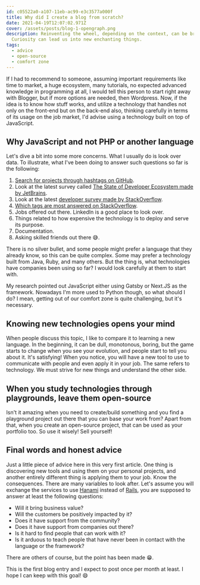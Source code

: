 ```yaml
---
id: c05522a0-a107-11eb-ac99-e3c3577a000f
title: Why did I create a blog from scratch?
date: 2021-04-19T12:07:02.971Z
cover: /assets/posts/blog-1-opengraph.png
description: Reinventing the wheel, depending on the context, can be brilliant!
  Curiosity can lead us into new enchanting things.
tags:
  - advice
  - open-source
  - comfort zone
---
```

If I had to recommend to someone, assuming important requirements like time to market, a huge ecosystem, many tutorials, no expected advanced knowledge in programming at all, I would tell this person to start right away with Blogger, but if more options are needed, then Wordpress. Now, if the idea is to know how stuff works, and utilize a technology that handles not only on the front-end but on the back-end also, thinking carefully in terms of its usage on the job market, I'd advise using a technology built on top of JavaScript.

## Why JavaScript and not PHP or another language

Let's dive a bit into some more concerns. What I usually do is look over data. To illustrate, what I've been doing to answer such questions so far is the following:

1. [Search for projects through hashtags on GitHub](https://github.com/topics/wordpress?l=php).
2. Look at the latest survey called [The State of Developer Ecosystem made by JetBrains](https://www.jetbrains.com/lp/devecosystem-2020/).
3. Look at the latest [developer survey made by StackOverflow](https://insights.stackoverflow.com/survey/2020).
4. [Which tags are most answered on StackOverflow](https://stackoverflow.com/tags).
5. Jobs offered out there. LinkedIn is a good place to look over.
6. Things related to how expensive the technology is to deploy and serve its purpose.
7. Documentation.
8. Asking skilled friends out there 😅.

There is no silver bullet, and some people might prefer a language that they already know, so this can be quite complex. Some may prefer a technology built from Java, Ruby, and many others. But the thing is, what technologies have companies been using so far? I would look carefully at them to start with.

My research pointed out JavaScript either using Gatsby or Next.JS as the framework. Nowadays I'm more used to Python though, so what should I do? I mean, getting out of our comfort zone is quite challenging, but it's necessary.

## Knowing new technologies opens your mind

When people discuss this topic, I like to compare it to learning a new language. In the beginning, it can be dull, monotonous, boring, but the game starts to change when you see your evolution, and people start to tell you about it. It's satisfying! When you notice, you will have a new tool to use to communicate with people and even apply it in your job. The same refers to technology. We must strive for new things and understand the other side.

## When you study technologies through playgrounds, leave them open-source

Isn't it amazing when you need to create/build something and you find a playground project out there that you can base your work from? Apart from that, when you create an open-source project, that can be used as your portfolio too. So use it wisely! Sell yourself!

## Final words and honest advice

Just a little piece of advice here in this very first article. One thing is discovering new tools and using them on your personal projects, and another entirely different thing is applying them to your job. Know the consequences. There are many variables to look after. Let's assume you will exchange the services to use [Hanami](https://www.ruby-toolbox.com/projects/hanami) instead of [Rails](https://www.ruby-toolbox.com/projects/rails), you are supposed to answer at least the following questions:

* Will it bring business value?
* Will the customers be positively impacted by it?
* Does it have support from the community?
* Does it have support from companies out there?
* Is it hard to find people that can work with it?
* Is it arduous to teach people that have never been in contact with the language or the framework?

There are others of course, but the point has been made 😁.

This is the first blog entry and I expect to post once per month at least. I hope I can keep with this goal! 😄
